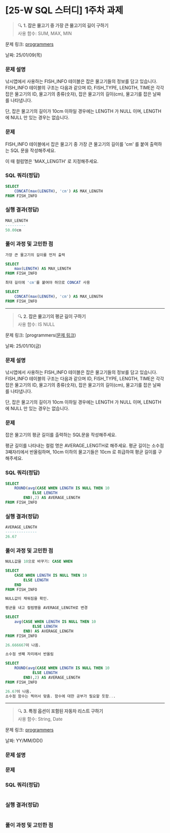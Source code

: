 [25-W SQL 스터디] 1주차 과제
=========

> 🔍 **1. 잡은 물고기 중 가장 큰 물고기의 길이 구하기**  
사용 함수: SUM, MAX, MIN

문제 링크: [programmers](https://school.programmers.co.kr/learn/courses/30/lessons/298515)

날짜: 25/01/09(목)

### 문제 설명
낚시앱에서 사용하는 FISH_INFO 테이블은 잡은 물고기들의 정보를 담고 있습니다. FISH_INFO 테이블의 구조는 다음과 같으며 ID, FISH_TYPE, LENGTH, TIME은 각각 잡은 물고기의 ID, 물고기의 종류(숫자), 잡은 물고기의 길이(cm), 물고기를 잡은 날짜를 나타냅니다.


단, 잡은 물고기의 길이가 10cm 이하일 경우에는 LENGTH 가 NULL 이며, LENGTH 에 NULL 만 있는 경우는 없습니다.

### 문제
FISH_INFO 테이블에서 잡은 물고기 중 가장 큰 물고기의 길이를 'cm' 를 붙여 출력하는 SQL 문을 작성해주세요.

이 때 컬럼명은 'MAX_LENGTH' 로 지정해주세요.

### SQL 쿼리(정답)
```SQL
SELECT
    CONCAT(max(LENGTH), 'cm') AS MAX_LENGTH
FROM FISH_INFO
```
### 실행 결과(정답)
```SQL
MAX_LENGTH
---------
50.00cm
```

### 풀이 과정 및 고민한 점
```SQL
가장 큰 물고기의 길이를 먼저 출력

SELECT
    max(LENGTH) AS MAX_LENGTH
FROM FISH_INFO

최대 길이에 'cm'를 붙여야 하므로 CONCAT 사용

SELECT
    CONCAT(max(LENGTH), 'cm') AS MAX_LENGTH
FROM FISH_INFO
```

---

> 🔍 **2. 잡은 물고기의 평균 길이 구하기**  
사용 함수: IS NULL

문제 링크: [programmers([문제 링크](https://school.programmers.co.kr/learn/courses/30/lessons/293259))

날짜: 25/01/10(금)


### 문제 설명
낚시앱에서 사용하는 FISH_INFO 테이블은 잡은 물고기들의 정보를 담고 있습니다. FISH_INFO 테이블의 구조는 다음과 같으며 ID, FISH_TYPE, LENGTH, TIME은 각각 잡은 물고기의 ID, 물고기의 종류(숫자), 잡은 물고기의 길이(cm), 물고기를 잡은 날짜를 나타냅니다.


단, 잡은 물고기의 길이가 10cm 이하일 경우에는 LENGTH 가 NULL 이며, LENGTH 에 NULL 만 있는 경우는 없습니다.

### 문제
잡은 물고기의 평균 길이를 출력하는 SQL문을 작성해주세요.

평균 길이를 나타내는 컬럼 명은 AVERAGE_LENGTH로 해주세요.
평균 길이는 소수점 3째자리에서 반올림하며, 10cm 이하의 물고기들은 10cm 로 취급하여 평균 길이를 구해주세요.

### SQL 쿼리(정답)
```SQL
SELECT
    ROUND(avg(CASE WHEN LENGTH IS NULL THEN 10
            ELSE LENGTH
        END),2) AS AVERAGE_LENGTH
FROM FISH_INFO
```
### 실행 결과(정답)
```SQL
AVERAGE_LENGTH
--------------
26.67
```

### 풀이 과정 및 고민한 점
```SQL
NULL값을 10으로 바꾸기: CASE WHEN

SELECT
    CASE WHEN LENGTH IS NULL THEN 10
        ELSE LENGTH
    END
FROM FISH_INFO

NULL값이 채워짐을 확인.

평균을 내고 컬럼명을 AVERAGE_LENGTH로 변경

SELECT
    avg(CASE WHEN LENGTH IS NULL THEN 10
            ELSE LENGTH
        END) AS AVERAGE_LENGTH
FROM FISH_INFO

26.666667이 나옴.

소수점 셋째 자리에서 반올림

SELECT
    ROUND(avg(CASE WHEN LENGTH IS NULL THEN 10
            ELSE LENGTH
        END),2) AS AVERAGE_LENGTH
FROM FISH_INFO

26.67이 나옴.
소수점 함수는 찍어서 맞춤. 함수에 대한 공부가 필요할 듯함...
```

---

> 🔍 **3. 특정 옵션이 포함된 자동차 리스트 구하기**  
사용 함수: String, Date

문제 링크: [programmers](https://school.programmers.co.kr/learn/courses/30/lessons/157343)

날짜: YY/MM/DD()

### 문제 설명


### 문제


### SQL 쿼리(정답)
```SQL

```
### 실행 결과(정답)
```SQL

```

### 풀이 과정 및 고민한 점
```SQL

```
